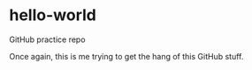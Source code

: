 # hello-world
GitHub practice repo



Once again, this is me trying to get the hang of this GitHub stuff.
